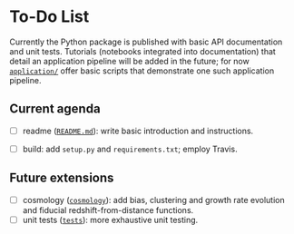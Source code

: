 # To-Do List

Currently the Python package is published with basic API documentation and
unit tests.  Tutorials (notebooks integrated into documentation) that detail
an application pipeline will be added in the future; for now
[``application/``](../application/) offer basic scripts that demonstrate one
such application pipeline.


## Current agenda

- [ ] readme ([``README.md``](../README.md)): write basic introduction and
      instructions.
- [ ] build: add ``setup.py`` and ``requirements.txt``; employ Travis.


## Future extensions

- [ ] cosmology ([``cosmology``](../harmonia/cosmology/)): add bias,
      clustering and growth rate evolution and fiducial redshift-from-distance
      functions.
- [ ] unit tests ([``tests``](../harmonia/tests/)): more exhaustive unit
      testing.

